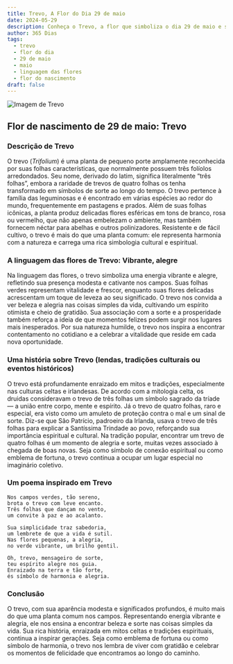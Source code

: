 ```yaml
---
title: Trevo, A Flor do Dia 29 de maio
date: 2024-05-29
description: Conheça o Trevo, a flor que simboliza o dia 29 de maio e seu significado 'Vibrante, alegre'. Explore a beleza e o simbolismo desta flor encantadora.
author: 365 Dias
tags:
  - trevo
  - flor do dia
  - 29 de maio
  - maio
  - linguagem das flores
  - flor do nascimento
draft: false
---
```


![Imagem de Trevo](https://cdn.pixabay.com/photo/2018/09/03/09/02/clover-3650704_1280.jpg#center)


## Flor de nascimento de 29 de maio: Trevo

### Descrição de Trevo

O trevo (_Trifolium_) é uma planta de pequeno porte amplamente reconhecida por suas folhas características, que normalmente possuem três folíolos arredondados. Seu nome, derivado do latim, significa literalmente “três folhas”, embora a raridade de trevos de quatro folhas os tenha transformado em símbolos de sorte ao longo do tempo. O trevo pertence à família das leguminosas e é encontrado em várias espécies ao redor do mundo, frequentemente em pastagens e prados. Além de suas folhas icônicas, a planta produz delicadas flores esféricas em tons de branco, rosa ou vermelho, que não apenas embelezam o ambiente, mas também fornecem néctar para abelhas e outros polinizadores. Resistente e de fácil cultivo, o trevo é mais do que uma planta comum: ele representa harmonia com a natureza e carrega uma rica simbologia cultural e espiritual.

### A linguagem das flores de Trevo: Vibrante, alegre

Na linguagem das flores, o trevo simboliza uma energia vibrante e alegre, refletindo sua presença modesta e cativante nos campos. Suas folhas verdes representam vitalidade e frescor, enquanto suas flores delicadas acrescentam um toque de leveza ao seu significado. O trevo nos convida a ver beleza e alegria nas coisas simples da vida, cultivando um espírito otimista e cheio de gratidão. Sua associação com a sorte e a prosperidade também reforça a ideia de que momentos felizes podem surgir nos lugares mais inesperados. Por sua natureza humilde, o trevo nos inspira a encontrar contentamento no cotidiano e a celebrar a vitalidade que reside em cada nova oportunidade.

### Uma história sobre Trevo (lendas, tradições culturais ou eventos históricos)

O trevo está profundamente enraizado em mitos e tradições, especialmente nas culturas celtas e irlandesas. De acordo com a mitologia celta, os druidas consideravam o trevo de três folhas um símbolo sagrado da tríade — a união entre corpo, mente e espírito. Já o trevo de quatro folhas, raro e especial, era visto como um amuleto de proteção contra o mal e um sinal de sorte. Diz-se que São Patrício, padroeiro da Irlanda, usava o trevo de três folhas para explicar a Santíssima Trindade ao povo, reforçando sua importância espiritual e cultural. Na tradição popular, encontrar um trevo de quatro folhas é um momento de alegria e sorte, muitas vezes associado à chegada de boas novas. Seja como símbolo de conexão espiritual ou como emblema de fortuna, o trevo continua a ocupar um lugar especial no imaginário coletivo.

### Um poema inspirado em Trevo

```
Nos campos verdes, tão sereno,  
brota o trevo com leve encanto.  
Três folhas que dançam no vento,  
um convite à paz e ao acalanto.  

Sua simplicidade traz sabedoria,  
um lembrete de que a vida é sutil.  
Nas flores pequenas, a alegria,  
no verde vibrante, um brilho gentil.  

Oh, trevo, mensageiro de sorte,  
teu espírito alegre nos guia.  
Enraizado na terra e tão forte,  
és símbolo de harmonia e alegria.  
```

### Conclusão

O trevo, com sua aparência modesta e significados profundos, é muito mais do que uma planta comum nos campos. Representando energia vibrante e alegria, ele nos ensina a encontrar beleza e sorte nas coisas simples da vida. Sua rica história, enraizada em mitos celtas e tradições espirituais, continua a inspirar gerações. Seja como emblema de fortuna ou como símbolo de harmonia, o trevo nos lembra de viver com gratidão e celebrar os momentos de felicidade que encontramos ao longo do caminho.